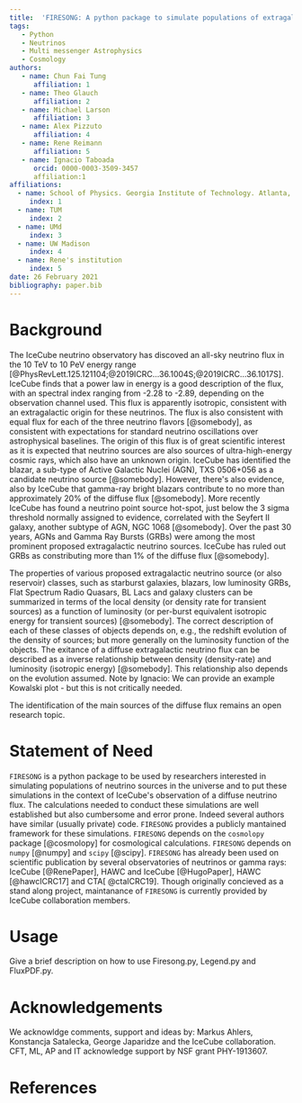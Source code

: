 ```yaml
---
title:  'FIRESONG: A python package to simulate populations of extragalactic neutrino sources'
tags:
   - Python
   - Neutrinos
   - Multi messenger Astrophysics
   - Cosmology
authors:
   - name: Chun Fai Tung
      affiliation: 1
   - name: Theo Glauch
      affiliation: 2
   - name: Michael Larson
      affiliation: 3
   - name: Alex Pizzuto
      affiliation: 4
   - name: Rene Reimann
      affiliation: 5
   - name: Ignacio Taboada
      orcid: 0000-0003-3509-3457
      affiliation:1
affiliations:
  - name: School of Physics. Georgia Institute of Technology. Atlanta, GA 30332, USA
     index: 1
  - name: TUM
     index: 2
  - name: UMd
     index: 3
  - name: UW Madison
     index: 4
  - name: Rene's institution
	 index: 5
date: 26 February 2021
bibliography: paper.bib
---
```


# Background

The IceCube neutrino observatory has discoved an all-sky neutrino flux
in the 10 TeV to 10 PeV energy range
[@PhysRevLett.125.121104;@2019ICRC...36.1004S;@2019ICRC...36.1017S]. IceCube
finds that a power law in energy is a good description of the flux,
with an spectral index ranging from -2.28 to -2.89, depending on the
observation channel used. This flux is apparently isotropic,
consistent with an extragalactic origin for these neutrinos. The flux
is also consistent with equal flux for each of the three neutrino
flavors [@somebody], as consistent with 
expectations for standard neutrino oscillations over astrophysical
baselines. The origin of this flux is of great scientific interest as
it is expected that neutrino sources are also sources of
ultra-high-energy cosmic rays, which also have an unknown origin. 
IceCube has identified the blazar, a sub-type of Active Galactic
Nuclei (AGN), TXS 0506+056 as a candidate neutrino source
[@somebody]. However, there's also evidence, also by IceCube that gamma-ray bright
blazars contribute to no more than approximately 20% of the diffuse flux
[@somebody]. More recently IceCube has found a neutrino point source hot-spot, just below
the 3 sigma threshold normally assigned to evidence, correlated with
the Seyfert II galaxy, another subtype of AGN, NGC
1068 [@somebody]. Over the past 30 years, AGNs and Gamma Ray Bursts
(GRBs) were among the most prominent proposed extragalactic neutrino
sources. IceCube has ruled out GRBs as constributing more than 1% of
the diffuse flux [@somebody].

The properties of various proposed extragalactic neutrino
source (or also reservoir) classes, such as starburst galaxies,
blazars, low luminosity GRBs, Flat Spectrum Radio Quasars, BL Lacs and
galaxy clusters can be summarized in terms of the local density (or
density rate for transient sources) as a function of luminosity (or
per-burst equivalent isotropic energy for transient sources)
[@somebody]. The correct description of each of these classes of 
objects depends on, e.g., the redshift evolution of the density of
sources; but more generally on the luminosity function of the
objects. The exitance of a diffuse extragalactic neutrino flux can be
described as a inverse relationship between density (density-rate) and
luminosity (isotropic energy) [@somebody]. This relationship also
depends on the evolution assumed. Note by Ignacio: We can provide an
example Kowalski plot - but this is not critically needed.

The identification of the main sources of the diffuse flux remains an
open research topic.

# Statement of Need

``FIRESONG`` is a python package  to be used by researchers interested in
simulating populations of neutrino sources in the universe and to put
these simulations in the context of IceCube's observation of a diffuse
neutrino flux.  The calculations needed to conduct these simulations
are well established 
but also cumbersome and error prone. Indeed several authors have similar
(usually private) code. ``FIRESONG`` provides a publicly 
mantained framework for these simulations.  ``FIRESONG`` depends on
the ``cosmolopy`` package [@cosmolopy] 
for cosmological calculations. ``FIRESONG`` depends on ``numpy`` [@numpy]
and ``scipy`` [@scipy]. ``FIRESONG`` has already been used on scientific
publication by several observatories of neutrinos or gamma rays:
IceCube [@RenePaper], HAWC and IceCube [@HugoPaper], 
HAWC [@hawcICRC17] and CTA[ @ctaICRC19]. Though originally concieved
as a stand along project, maintanance of ``FIRESONG`` is currently
provided by IceCube collaboration members.

# Usage

Give a brief description on how to use Firesong.py, Legend.py and FluxPDF.py.


# Acknowledgements

We acknowldge comments, support and ideas by:  Markus Ahlers,
Konstancja Satalecka, George Japaridze and the IceCube collaboration.
CFT, ML, AP and IT acknowledge support by NSF grant PHY-1913607.

# References
